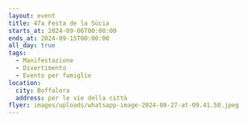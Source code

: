 ```yaml
---
layout: event
title: 47a Festa de la Sücia
starts_at: 2024-09-06T00:00:00
ends_at: 2024-09-15T00:00:00
all_day: true
tags:
  - Manifestazione
  - Divertimento
  - Evento per famiglie
location:
  city: Boffalora
  address: per le vie della città
flyer: images/uploads/whatsapp-image-2024-08-27-at-09.41.50.jpeg
---
```

